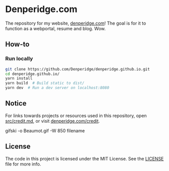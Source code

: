# Denperidge.com
The repository for my website, [denperidge.com](https://denperidge.com)! The goal is for it to function as a webportal, resume and blog. Wow.

## How-to
### Run locally

```bash
git clone https://github.com/Denperidge/denperidge.github.io.git
cd denperidge.github.io/
yarn install
yarn build  # Build static to dist/
yarn dev  # Run a dev server on localhost:8080
```

## Notice
For links towards projects or resources used in this repository, open [src/credit.md](src/credit.md), or visit [denperidge.com/credit](https://denperidge.com/credit/).


gifski -o Beaumot.gif -W 850 filename
## License
The code in this project is licensed under the MIT License. See the [LICENSE](LICENSE) file for more info.
